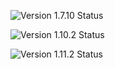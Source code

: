 ![Version 1.7.10 Status](https://img.shields.io/badge/1.7.10-Version%201.1-brightgreen.svg)

![Version 1.10.2 Status](https://img.shields.io/badge/1.10.2-Version%201.1-brightgreen.svg)

![Version 1.11.2 Status](https://img.shields.io/badge/1.11.2-Version%201.1-brightgreen.svg)
